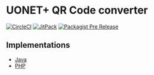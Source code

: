 # UONET+ QR Code converter

[![CircleCI](https://img.shields.io/circleci/project/github/wulkanowy/qr/master.svg?style=for-the-badge)](https://circleci.com/gh/wulkanowy/qr)
[![JitPack](https://img.shields.io/jitpack/v/wulkanowy/qr.svg?style=for-the-badge)](https://jitpack.io/#wulkanowy/qr)
[![Packagist Pre Release](https://img.shields.io/packagist/vpre/wulkanowy/qr.svg?style=for-the-badge)](https://packagist.org/packages/wulkanowy/qr)

## Implementations

- [Java](https://github.com/wulkanowy/qr/tree/master/jvm)
- [PHP](https://github.com/wulkanowy/qr/tree/master/php)
